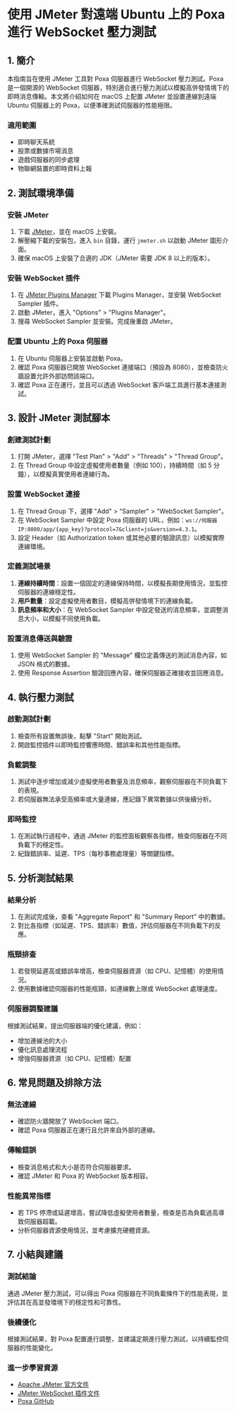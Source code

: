 # 使用 JMeter 對遠端 Ubuntu 上的 Poxa 進行 WebSocket 壓力測試

## 1. 簡介
本指南旨在使用 JMeter 工具對 Poxa 伺服器進行 WebSocket 壓力測試。Poxa 是一個開源的 WebSocket 伺服器，特別適合進行壓力測試以模擬高併發情境下的即時消息傳輸。本文將介紹如何在 macOS 上配置 JMeter 並設置連線到遠端 Ubuntu 伺服器上的 Poxa，以便準確測試伺服器的性能極限。

### 適用範圍
- 即時聊天系統
- 股票或數據市場消息
- 遊戲伺服器的同步處理
- 物聯網裝置的即時資料上報

## 2. 測試環境準備

### 安裝 JMeter
1. 下載 [JMeter](https://jmeter.apache.org/download_jmeter.cgi)，並在 macOS 上安裝。
2. 解壓縮下載的安裝包，進入 `bin` 目錄，運行 `jmeter.sh` 以啟動 JMeter 圖形介面。
3. 確保 macOS 上安裝了合適的 JDK（JMeter 需要 JDK 8 以上的版本）。

### 安裝 WebSocket 插件
1. 在 [JMeter Plugins Manager](https://jmeter-plugins.org/) 下載 Plugins Manager，並安裝 WebSocket Sampler 插件。
2. 啟動 JMeter，進入 "Options" > "Plugins Manager"。
3. 搜尋 WebSocket Sampler 並安裝。完成後重啟 JMeter。

### 配置 Ubuntu 上的 Poxa 伺服器
1. 在 Ubuntu 伺服器上安裝並啟動 Poxa。
2. 確認 Poxa 伺服器已開放 WebSocket 連接端口（預設為 8080），並檢查防火牆設置允許外部訪問該端口。
3. 確認 Poxa 正在運行，並且可以透過 WebSocket 客戶端工具進行基本連接測試。

## 3. 設計 JMeter 測試腳本

### 創建測試計劃
1. 打開 JMeter，選擇 "Test Plan" > "Add" > "Threads" > "Thread Group"。
2. 在 Thread Group 中設定虛擬使用者數量（例如 100），持續時間（如 5 分鐘），以模擬真實使用者連線行為。

### 設置 WebSocket 連接
1. 在 Thread Group 下，選擇 "Add" > "Sampler" > "WebSocket Sampler"。
2. 在 WebSocket Sampler 中設定 Poxa 伺服器的 URL，例如：`ws://伺服器IP:8080/app/{app_key}?protocol=7&client=js&version=4.3.1`。
3. 設定 Header（如 Authorization token 或其他必要的驗證訊息）以模擬實際連線環境。

### 定義測試場景
1. **連線持續時間**：設置一個固定的連線保持時間，以模擬長期使用情況，並監控伺服器的連線穩定性。
2. **用戶數量**：設定虛擬使用者數目，模擬高併發情境下的連線負載。
3. **訊息頻率和大小**：在 WebSocket Sampler 中設定發送的消息頻率，並調整消息大小，以模擬不同使用負載。

### 設置消息傳送與驗證
1. 使用 WebSocket Sampler 的 "Message" 欄位定義傳送的測試消息內容，如 JSON 格式的數據。
2. 使用 Response Assertion 驗證回應內容，確保伺服器正確接收並回應消息。

## 4. 執行壓力測試

### 啟動測試計劃
1. 檢查所有設置無誤後，點擊 "Start" 開始測試。
2. 開啟監控插件以即時監控響應時間、錯誤率和其他性能指標。

### 負載調整
1. 測試中逐步增加或減少虛擬使用者數量及消息頻率，觀察伺服器在不同負載下的表現。
2. 若伺服器無法承受高頻率或大量連線，應記錄下異常數據以供後續分析。

### 即時監控
1. 在測試執行過程中，通過 JMeter 的監控面板觀察各指標，檢查伺服器在不同負載下的穩定性。
2. 紀錄錯誤率、延遲、TPS（每秒事務處理量）等關鍵指標。

## 5. 分析測試結果

### 結果分析
1. 在測試完成後，查看 "Aggregate Report" 和 "Summary Report" 中的數據。
2. 對比各指標（如延遲、TPS、錯誤率）數值，評估伺服器在不同負載下的反應。

### 瓶頸排查
1. 若發現延遲高或錯誤率增高，檢查伺服器資源（如 CPU、記憶體）的使用情況。
2. 使用數據確認伺服器的性能瓶頸，如連線數上限或 WebSocket 處理速度。

### 伺服器調整建議
根據測試結果，提出伺服器端的優化建議，例如：
   - 增加連線池的大小
   - 優化訊息處理流程
   - 增強伺服器資源（如 CPU、記憶體）配置

## 6. 常見問題及排除方法

### 無法連線
- 確認防火牆開放了 WebSocket 端口。
- 確認 Poxa 伺服器正在運行且允許來自外部的連線。

### 傳輸錯誤
- 檢查消息格式和大小是否符合伺服器要求。
- 確認 JMeter 和 Poxa 的 WebSocket 版本相容。

### 性能異常指標
- 若 TPS 停滯或延遲增高，嘗試降低虛擬使用者數量，檢查是否為負載過高導致伺服器超載。
- 分析伺服器資源使用情況，並考慮擴充硬體資源。

## 7. 小結與建議

### 測試結論
通過 JMeter 壓力測試，可以得出 Poxa 伺服器在不同負載條件下的性能表現，並評估其在高並發環境下的穩定性和可靠性。

### 後續優化
根據測試結果，對 Poxa 配置進行調整，並建議定期進行壓力測試，以持續監控伺服器的性能變化。

### 進一步學習資源
- [Apache JMeter 官方文件](https://jmeter.apache.org/usermanual/index.html)
- [JMeter WebSocket 插件文件](https://jmeter-plugins.org/)
- [Poxa GitHub](https://github.com/anycable/poxa)
